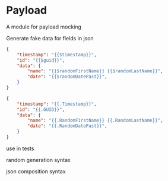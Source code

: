 # Payload
A module for payload mocking

Generate fake data for fields in json

```json
{
    "timestamp": "{{$timestamp}}",
    "id": "{{$guid}}",
    "data": {
        "name": "{{$randomFirstName}} {{$randomLastName}}",
        "date": "{{$randomDatePast}}",
    }
}
```

```json
{
    "timestamp": "{{.Timestamp}}",
    "id": "{{.GUID}}",
    "data": {
        "name": "{{.RandomFirstName}} {{.RandomLastName}}",
        "date": "{{.RandomDatePast}}",
    }
}
```

use in tests

random generation syntax

json composition syntax